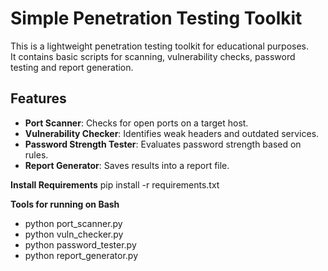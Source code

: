 # Simple Penetration Testing Toolkit

This is a lightweight penetration testing toolkit for educational purposes.  
It contains basic scripts for scanning, vulnerability checks, password testing and report generation.

## Features
- **Port Scanner**: Checks for open ports on a target host.
- **Vulnerability Checker**: Identifies weak headers and outdated services.
- **Password Strength Tester**: Evaluates password strength based on rules.
- **Report Generator**: Saves results into a report file.

**Install Requirements**
pip install -r requirements.txt

**Tools for running on Bash**
- python port_scanner.py
- python vuln_checker.py
- python password_tester.py
- python report_generator.py
